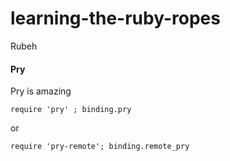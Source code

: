 # learning-the-ruby-ropes
Rubeh

#### Pry
Pry is amazing

`require 'pry' ; binding.pry`

or 

`require 'pry-remote'; binding.remote_pry`


